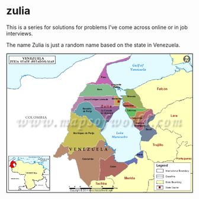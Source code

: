 # zulia
This is a series for solutions for problems I've come across online or in job interviews.

The name Zulia is just a random name based on the state in Venezuela.

![Zulia](/zulia.jpg?raw=true "Zulia")
